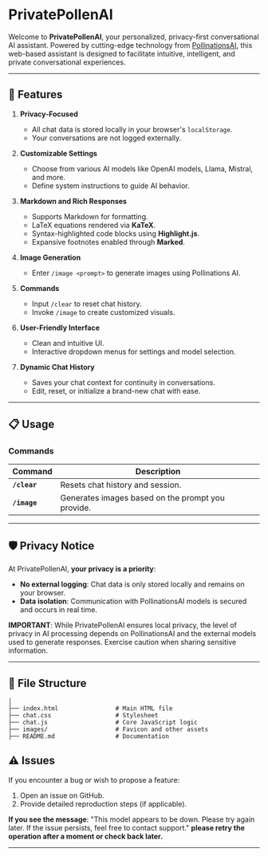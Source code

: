 ﻿# PrivatePollenAI

Welcome to **PrivatePollenAI**, your personalized, privacy-first conversational AI assistant. Powered by cutting-edge technology from [PollinationsAI](https://pollinations.ai/), this web-based assistant is designed to facilitate intuitive, intelligent, and private conversational experiences.

---

## 🚀 Features

1. **Privacy-Focused**
   - All chat data is stored locally in your browser's `localStorage`.
   - Your conversations are not logged externally.

2. **Customizable Settings**
   - Choose from various AI models like OpenAI models, Llama, Mistral, and more.
   - Define system instructions to guide AI behavior.

3. **Markdown and Rich Responses**
   - Supports Markdown for formatting.
   - LaTeX equations rendered via **KaTeX**.
   - Syntax-highlighted code blocks using **Highlight.js**.
   - Expansive footnotes enabled through **Marked**.

4. **Image Generation**
   - Enter `/image <prompt>` to generate images using Pollinations AI.

5. **Commands**
   - Input `/clear` to reset chat history.
   - Invoke `/image` to create customized visuals.

6. **User-Friendly Interface**
   - Clean and intuitive UI.
   - Interactive dropdown menus for settings and model selection.

7. **Dynamic Chat History**
   - Saves your chat context for continuity in conversations.
   - Edit, reset, or initialize a brand-new chat with ease.

---

## 📋 Usage

### Commands
| Command      | Description                                           |
|--------------|-------------------------------------------------------|
| **`/clear`** | Resets chat history and session.                     |
| **`/image`** | Generates images based on the prompt you provide.    |

---

## 🛡️ Privacy Notice

At PrivatePollenAI, **your privacy is a priority**:
- **No external logging**: Chat data is only stored locally and remains on your browser.
- **Data isolation**: Communication with PollinationsAI models is secured and occurs in real time.

**IMPORTANT**: While PrivatePollenAI ensures local privacy, the level of privacy in AI processing depends on PollinationsAI and the external models used to generate responses. Exercise caution when sharing sensitive information.

---

## 📂 File Structure

```
│
├── index.html                # Main HTML file
├── chat.css                  # Stylesheet
├── chat.js                   # Core JavaScript logic
├── images/                   # Favicon and other assets
├── README.md                 # Documentation
```

## ⚠️ Issues

If you encounter a bug or wish to propose a feature:
1. Open an issue on GitHub.
2. Provide detailed reproduction steps (if applicable).

**If you see the message**: "This model appears to be down. Please try again later. If the issue persists, feel free to contact support." **please retry the operation after a moment or check back later.**

---